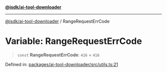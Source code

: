 [**@isdk/ai-tool-downloader**](../README.md)

***

[@isdk/ai-tool-downloader](../globals.md) / RangeRequestErrCode

# Variable: RangeRequestErrCode

> `const` **RangeRequestErrCode**: `416` = `416`

Defined in: [packages/ai-tool-downloader/src/utils.ts:21](https://github.com/isdk/ai-tool-download.js/blob/842238d8ef64fc000a1b7d35ec42e3051ba476c6/src/utils.ts#L21)
